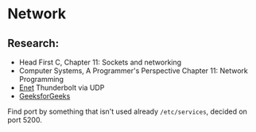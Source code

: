 # Network

## Research:
- Head First C, Chapter 11: Sockets and networking
- Computer Systems, A Programmer's Perspective Chapter 11: Network Programming
- [Enet](https://github.com/zpl-c/enet) Thunderbolt via UDP
- [GeeksforGeeks](https://www.geeksforgeeks.org/socket-programming-cc/)

Find port by something that isn't used already
`/etc/services`, decided on port 5200.

